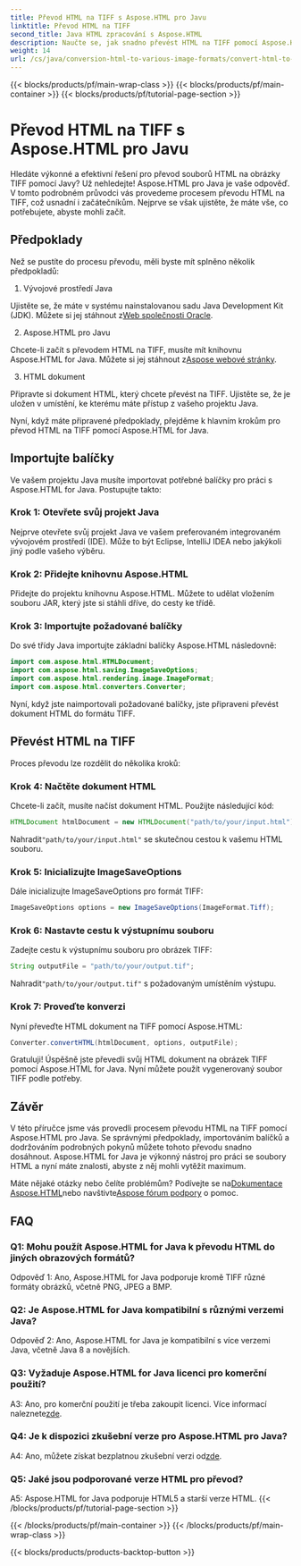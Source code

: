 ```yaml
---
title: Převod HTML na TIFF s Aspose.HTML pro Javu
linktitle: Převod HTML na TIFF
second_title: Java HTML zpracování s Aspose.HTML
description: Naučte se, jak snadno převést HTML na TIFF pomocí Aspose.HTML pro Java. Průvodce krok za krokem pro efektivní manipulaci s dokumenty.
weight: 14
url: /cs/java/conversion-html-to-various-image-formats/convert-html-to-tiff/
---
```


{{< blocks/products/pf/main-wrap-class >}}
{{< blocks/products/pf/main-container >}}
{{< blocks/products/pf/tutorial-page-section >}}

# Převod HTML na TIFF s Aspose.HTML pro Javu

Hledáte výkonné a efektivní řešení pro převod souborů HTML na obrázky TIFF pomocí Javy? Už nehledejte! Aspose.HTML pro Java je vaše odpověď. V tomto podrobném průvodci vás provedeme procesem převodu HTML na TIFF, což usnadní i začátečníkům. Nejprve se však ujistěte, že máte vše, co potřebujete, abyste mohli začít.

## Předpoklady

Než se pustíte do procesu převodu, měli byste mít splněno několik předpokladů:

1. Vývojové prostředí Java

 Ujistěte se, že máte v systému nainstalovanou sadu Java Development Kit (JDK). Můžete si jej stáhnout z[Web společnosti Oracle](https://www.oracle.com/java/technologies/javase-downloads.html).

2. Aspose.HTML pro Javu

 Chcete-li začít s převodem HTML na TIFF, musíte mít knihovnu Aspose.HTML for Java. Můžete si jej stáhnout z[Aspose webové stránky](https://releases.aspose.com/html/java/).

3. HTML dokument

Připravte si dokument HTML, který chcete převést na TIFF. Ujistěte se, že je uložen v umístění, ke kterému máte přístup z vašeho projektu Java.

Nyní, když máte připravené předpoklady, přejděme k hlavním krokům pro převod HTML na TIFF pomocí Aspose.HTML for Java.

## Importujte balíčky

Ve vašem projektu Java musíte importovat potřebné balíčky pro práci s Aspose.HTML for Java. Postupujte takto:

### Krok 1: Otevřete svůj projekt Java

Nejprve otevřete svůj projekt Java ve vašem preferovaném integrovaném vývojovém prostředí (IDE). Může to být Eclipse, IntelliJ IDEA nebo jakýkoli jiný podle vašeho výběru.

### Krok 2: Přidejte knihovnu Aspose.HTML

Přidejte do projektu knihovnu Aspose.HTML. Můžete to udělat vložením souboru JAR, který jste si stáhli dříve, do cesty ke třídě.

### Krok 3: Importujte požadované balíčky

Do své třídy Java importujte základní balíčky Aspose.HTML následovně:

```java
import com.aspose.html.HTMLDocument;
import com.aspose.html.saving.ImageSaveOptions;
import com.aspose.html.rendering.image.ImageFormat;
import com.aspose.html.converters.Converter;
```

Nyní, když jste naimportovali požadované balíčky, jste připraveni převést dokument HTML do formátu TIFF.

## Převést HTML na TIFF

Proces převodu lze rozdělit do několika kroků:

### Krok 4: Načtěte dokument HTML

Chcete-li začít, musíte načíst dokument HTML. Použijte následující kód:

```java
HTMLDocument htmlDocument = new HTMLDocument("path/to/your/input.html");
```

 Nahradit`"path/to/your/input.html"` se skutečnou cestou k vašemu HTML souboru.

### Krok 5: Inicializujte ImageSaveOptions

Dále inicializujte ImageSaveOptions pro formát TIFF:

```java
ImageSaveOptions options = new ImageSaveOptions(ImageFormat.Tiff);
```

### Krok 6: Nastavte cestu k výstupnímu souboru

Zadejte cestu k výstupnímu souboru pro obrázek TIFF:

```java
String outputFile = "path/to/your/output.tif";
```

 Nahradit`"path/to/your/output.tif"` s požadovaným umístěním výstupu.

### Krok 7: Proveďte konverzi

Nyní převeďte HTML dokument na TIFF pomocí Aspose.HTML:

```java
Converter.convertHTML(htmlDocument, options, outputFile);
```

Gratuluji! Úspěšně jste převedli svůj HTML dokument na obrázek TIFF pomocí Aspose.HTML for Java. Nyní můžete použít vygenerovaný soubor TIFF podle potřeby.

## Závěr

V této příručce jsme vás provedli procesem převodu HTML na TIFF pomocí Aspose.HTML pro Java. Se správnými předpoklady, importováním balíčků a dodržováním podrobných pokynů můžete tohoto převodu snadno dosáhnout. Aspose.HTML for Java je výkonný nástroj pro práci se soubory HTML a nyní máte znalosti, abyste z něj mohli vytěžit maximum.

 Máte nějaké otázky nebo čelíte problémům? Podívejte se na[Dokumentace Aspose.HTML](https://reference.aspose.com/html/java/)nebo navštivte[Aspose fórum podpory](https://forum.aspose.com/) o pomoc.

## FAQ

### Q1: Mohu použít Aspose.HTML for Java k převodu HTML do jiných obrazových formátů?

Odpověď 1: Ano, Aspose.HTML for Java podporuje kromě TIFF různé formáty obrázků, včetně PNG, JPEG a BMP.

### Q2: Je Aspose.HTML for Java kompatibilní s různými verzemi Java?

Odpověď 2: Ano, Aspose.HTML for Java je kompatibilní s více verzemi Java, včetně Java 8 a novějších.

### Q3: Vyžaduje Aspose.HTML for Java licenci pro komerční použití?

 A3: Ano, pro komerční použití je třeba zakoupit licenci. Více informací naleznete[zde](https://purchase.aspose.com/buy).

### Q4: Je k dispozici zkušební verze pro Aspose.HTML pro Java?

 A4: Ano, můžete získat bezplatnou zkušební verzi od[zde](https://releases.aspose.com/html/java).

### Q5: Jaké jsou podporované verze HTML pro převod?

A5: Aspose.HTML for Java podporuje HTML5 a starší verze HTML.
{{< /blocks/products/pf/tutorial-page-section >}}

{{< /blocks/products/pf/main-container >}}
{{< /blocks/products/pf/main-wrap-class >}}

{{< blocks/products/products-backtop-button >}}
